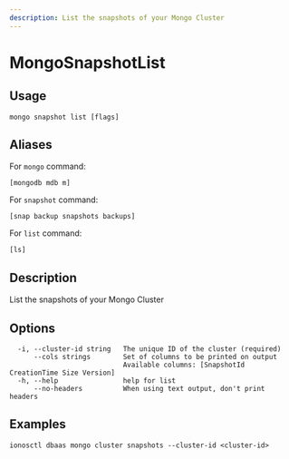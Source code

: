 ```yaml
---
description: List the snapshots of your Mongo Cluster
---
```


# MongoSnapshotList

## Usage

```text
mongo snapshot list [flags]
```

## Aliases

For `mongo` command:

```text
[mongodb mdb m]
```

For `snapshot` command:

```text
[snap backup snapshots backups]
```

For `list` command:

```text
[ls]
```

## Description

List the snapshots of your Mongo Cluster

## Options

```text
  -i, --cluster-id string   The unique ID of the cluster (required)
      --cols strings        Set of columns to be printed on output 
                            Available columns: [SnapshotId CreationTime Size Version]
  -h, --help                help for list
      --no-headers          When using text output, don't print headers
```

## Examples

```text
ionosctl dbaas mongo cluster snapshots --cluster-id <cluster-id>
```

